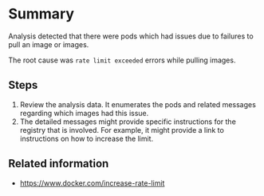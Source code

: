 # Summary
Analysis detected that there were pods which had issues due to failures to pull an image or images.

The root cause was `rate limit exceeded` errors while pulling images.

## Steps
1. Review the analysis data. It enumerates the pods and related messages regarding which images had this issue.
2. The detailed messages might provide specific instructions for the registry that is involved. For example, it might provide a link to instructions on how to increase the limit.

## Related information
* https://www.docker.com/increase-rate-limit
